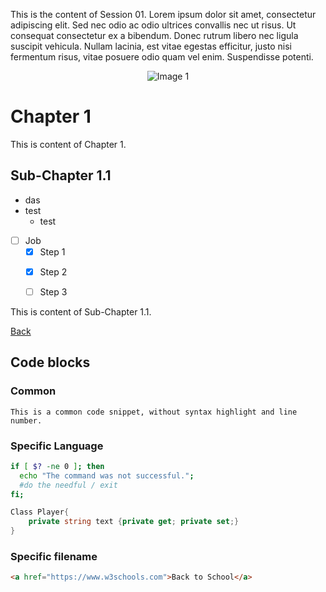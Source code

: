 This is the content of Session 01. Lorem ipsum dolor sit amet, consectetur adipiscing elit. Sed nec odio ac odio ultrices convallis nec ut risus. Ut consequat consectetur ex a bibendum. Donec rutrum libero nec ligula suscipit vehicula. Nullam lacinia, est vitae egestas efficitur, justo nisi fermentum risus, vitae posuere odio quam vel enim. Suspendisse potenti.

<p style="text-align: center;">
    <img src="image1.jpg" alt="Image 1">
</p>

# Chapter 1

This is content of Chapter 1.

## Sub-Chapter 1.1

- das
- test
    -   test

- [ ] Job
    -   [x] Step 1
  + [x] Step 2
  + [ ] Step 3



This is content of Sub-Chapter 1.1.

[<i class="fas fa-arrow-left"></i> Back](index.html)

## Code blocks

### Common

```
This is a common code snippet, without syntax highlight and line number.
```

### Specific Language

```bash
if [ $? -ne 0 ]; then
  echo "The command was not successful.";
  #do the needful / exit
fi;
```

```csharp
Class Player{
    private string text {private get; private set;}
}
```

### Specific filename

```html
<a href="https://www.w3schools.com">Back to School</a>
```